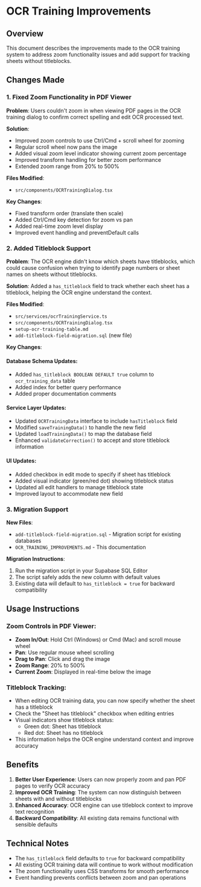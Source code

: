 # OCR Training Improvements

## Overview
This document describes the improvements made to the OCR training system to address zoom functionality issues and add support for tracking sheets without titleblocks.

## Changes Made

### 1. Fixed Zoom Functionality in PDF Viewer

**Problem**: Users couldn't zoom in when viewing PDF pages in the OCR training dialog to confirm correct spelling and edit OCR processed text.

**Solution**: 
- Improved zoom controls to use Ctrl/Cmd + scroll wheel for zooming
- Regular scroll wheel now pans the image
- Added visual zoom level indicator showing current zoom percentage
- Improved transform handling for better zoom performance
- Extended zoom range from 20% to 500%

**Files Modified**:
- `src/components/OCRTrainingDialog.tsx`

**Key Changes**:
- Fixed transform order (translate then scale)
- Added Ctrl/Cmd key detection for zoom vs pan
- Added real-time zoom level display
- Improved event handling and preventDefault calls

### 2. Added Titleblock Support

**Problem**: The OCR engine didn't know which sheets have titleblocks, which could cause confusion when trying to identify page numbers or sheet names on sheets without titleblocks.

**Solution**: Added a `has_titleblock` field to track whether each sheet has a titleblock, helping the OCR engine understand the context.

**Files Modified**:
- `src/services/ocrTrainingService.ts`
- `src/components/OCRTrainingDialog.tsx`
- `setup-ocr-training-table.md`
- `add-titleblock-field-migration.sql` (new file)

**Key Changes**:

#### Database Schema Updates:
- Added `has_titleblock BOOLEAN DEFAULT true` column to `ocr_training_data` table
- Added index for better query performance
- Added proper documentation comments

#### Service Layer Updates:
- Updated `OCRTrainingData` interface to include `hasTitleblock` field
- Modified `saveTrainingData()` to handle the new field
- Updated `loadTrainingData()` to map the database field
- Enhanced `validateCorrection()` to accept and store titleblock information

#### UI Updates:
- Added checkbox in edit mode to specify if sheet has titleblock
- Added visual indicator (green/red dot) showing titleblock status
- Updated all edit handlers to manage titleblock state
- Improved layout to accommodate new field

### 3. Migration Support

**New Files**:
- `add-titleblock-field-migration.sql` - Migration script for existing databases
- `OCR_TRAINING_IMPROVEMENTS.md` - This documentation

**Migration Instructions**:
1. Run the migration script in your Supabase SQL Editor
2. The script safely adds the new column with default values
3. Existing data will default to `has_titleblock = true` for backward compatibility

## Usage Instructions

### Zoom Controls in PDF Viewer:
- **Zoom In/Out**: Hold Ctrl (Windows) or Cmd (Mac) and scroll mouse wheel
- **Pan**: Use regular mouse wheel scrolling
- **Drag to Pan**: Click and drag the image
- **Zoom Range**: 20% to 500%
- **Current Zoom**: Displayed in real-time below the image

### Titleblock Tracking:
- When editing OCR training data, you can now specify whether the sheet has a titleblock
- Check the "Sheet has titleblock" checkbox when editing entries
- Visual indicators show titleblock status:
  - Green dot: Sheet has titleblock
  - Red dot: Sheet has no titleblock
- This information helps the OCR engine understand context and improve accuracy

## Benefits

1. **Better User Experience**: Users can now properly zoom and pan PDF pages to verify OCR accuracy
2. **Improved OCR Training**: The system can now distinguish between sheets with and without titleblocks
3. **Enhanced Accuracy**: OCR engine can use titleblock context to improve text recognition
4. **Backward Compatibility**: All existing data remains functional with sensible defaults

## Technical Notes

- The `has_titleblock` field defaults to `true` for backward compatibility
- All existing OCR training data will continue to work without modification
- The zoom functionality uses CSS transforms for smooth performance
- Event handling prevents conflicts between zoom and pan operations
